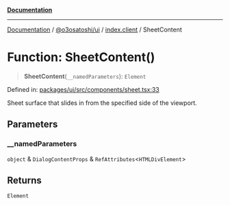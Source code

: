 [**Documentation**](../../../../README.md)

***

[Documentation](../../../../README.md) / [@o3osatoshi/ui](../../README.md) / [index.client](../README.md) / SheetContent

# Function: SheetContent()

> **SheetContent**(`__namedParameters`): `Element`

Defined in: [packages/ui/src/components/sheet.tsx:33](https://github.com/o3osatoshi/experiment/blob/54ab00df974a3e9f8283fbcd8c611ed1e0274132/packages/ui/src/components/sheet.tsx#L33)

Sheet surface that slides in from the specified side of the viewport.

## Parameters

### \_\_namedParameters

`object` & `DialogContentProps` & `RefAttributes`\<`HTMLDivElement`\>

## Returns

`Element`
